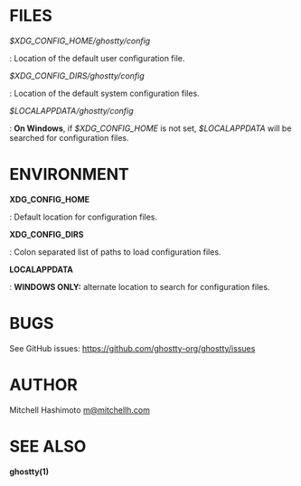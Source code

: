 # FILES

_\$XDG_CONFIG_HOME/ghostty/config_

: Location of the default user configuration file.

_\$XDG_CONFIG_DIRS/ghostty/config_

: Location of the default system configuration files.

_\$LOCALAPPDATA/ghostty/config_

: **On Windows**, if _\$XDG_CONFIG_HOME_ is not set, _\$LOCALAPPDATA_ will be searched
for configuration files.

# ENVIRONMENT

**XDG_CONFIG_HOME**

: Default location for configuration files.

**XDG_CONFIG_DIRS**

: Colon separated list of paths to load configuration files.

**LOCALAPPDATA**

: **WINDOWS ONLY:** alternate location to search for configuration files.

# BUGS

See GitHub issues: <https://github.com/ghostty-org/ghostty/issues>

# AUTHOR

Mitchell Hashimoto <m@mitchellh.com>

# SEE ALSO

**ghostty(1)**
